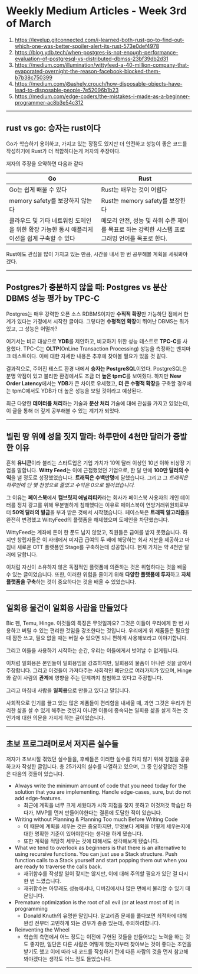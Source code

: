 # Weekly Medium Articles - Week 3rd of March

1. <https://levelup.gitconnected.com/i-learned-both-rust-go-to-find-out-which-one-was-better-spoiler-alert-its-rust-573e0def4978>
2. <https://blog.ydb.tech/when-postgres-is-not-enough-performance-evaluation-of-postgresql-vs-distributed-dbmss-23bf39db2d31>
3. <https://medium.com/illumination/wittyfeed-a-40-million-company-that-evaporated-overnight-the-reason-facebook-blocked-them-b7b38c750399>
4. <https://medium.com/@ashely.crouch/how-disposable-objects-have-lead-to-disposable-people-7e52096b1b23>
5. <https://medium.com/edge-coders/the-mistakes-i-made-as-a-beginner-programmer-ac8b3e54c312>

---

## rust vs go: 승자는 rust이다

Go가 학습하기 용이하고, 가지고 있는 장점도 있지만 더 안전하고 성능이 좋은 코드를 작성하기에 Rust가 더 적합하다는게 저자의 주장이다.

저자의 주장을 요약하면 다음과 같다

Go | Rust
--- | ---
Go는 쉽게 배울 수 있다 | Rust는 배우는 것이 어렵다
memory safety를 보장하지 않는다 | Rust는 memory safety를 보장한다
클라우드 및 기타 네트워킹 도메인을 위한 확장 가능한 동시 애플리케이션을 쉽게 구축할 수 있다 | 메모리 안전, 성능 및 하위 수준 제어를 목표로 하는 강력한 시스템 프로그래밍 언어를 목표로 한다.

Rust에도 관심을 많이 가지고 있는 만큼, 시간을 내서 한 번 공부해볼 계획을 세워봐야겠다.

---

## Postgres가 충분하지 않을 때: Postgres vs 분산 DBMS 성능 평가 by TPC-C

Postgres는 매우 강력한 오픈 소스 RDBMS이지만 **수직적 확장**만 가능하단 점에서 한계가 있다는 가정에서 시작한 글이다. 그렇다면 **수평적인 확장**이 뛰어난 DBMS는 뭐가 있고, 그 성능은 어떨까?

여기서는 비교 대상으로 **YDB**를 제안하고, 비교하기 위한 성능 테스트로 **TPC-C**를 사용했다. TPC-C는 **OLTP**(OnLine Transaction Processing) 성능을 측정하는 벤치마크 테스트이다. 이에 대한 자세한 내용은 추후에 찾아볼 필요가 있을 것 같다.

결과적으로, 주어진 테스트 환경 내에서 **승자는 PostgreSQL**이었다. PostgreSQL은 분명 약점이 있고 불리한 환경에서도 조금 더 **높은 tpmC**를 보여줬다. 하지만 **New Order Latency**에서는 **YDB**가 큰 차이로 우세했고, **더 큰 수평적 확장**을 구축할 경우에는 tpmC에서도 YDB가 더 높은 성능을 보일 것이라고 예상된다.

최근 다양한 **데이터를 처리**하는 기술과 **분산 처리** 기술에 대해 관심을 가지고 있었는데, 이 글을 통해 더 깊게 공부해볼 수 있는 계기가 되었다.

---

## 빌린 땅 위에 성을 짓지 말라: 하루만에 4천만 달러가 증발한 이유

흔히 **유니콘**이라 불리는 스타트업은 기업 가치가 10억 달러 이상인 10년 이하 비상장 기업을 말합니다. **Witty Feed**는 이에 근접했었던 기업으로, 한 달 만에 **100만 달러의 수익**을 낼 정도로 성장했었습니다. **트래픽은 수백만명**에 달했습니다. 그리고 그 *트래픽은 하루만에 단 몇 천명으로 줄었고 수익은 0으로 떨어졌습니다.*

그 이유는 **페이스북**에서 **캠브릿지 애널리티카**라는 회사가 페이스북 사용자의 개인 데이터를 정치 광고를 위해 무분별하게 침해했다는 이유로 페이스북이 연방거래위원회로부터 **50억 달러의 벌금**을 부과 받은 것에서 시작했습니다. 페이스북은 **트래픽 알고리즘**을 완전히 변경했고 WittyFeed의 플랫폼을 해제했으며 도메인을 차단했습니다.

WittyFeed는 계좌에 돈이 한 푼도 남지 않았고, 직원들은 급여를 받지 못했습니다. 하지만 창립자들은 이 사태에서 미지급 급여의 두 배에 해당하는 회사 지분을 제공하고 마침내 새로운 OTT 플랫폼인 Stage를 구축하는데 성공합니다. 현재 가치는 약 4천만 달러에 달합니다.

이처럼 자신이 소유하지 않은 독점적인 플랫폼에 의존하는 것은 위험하다는 것을 배울 수 있는 글이었습니다. 또한, 이러한 위험을 줄이기 위해 **다양한 플랫폼에 투자**하고 **자체 플랫폼을 구축**하는 것이 중요하다는 것을 배울 수 있었습니다.

---

## 일회용 물건이 일회용 사람을 만들었다

Bic 펜, Temu, Hinge. 이것들의 특징은 무엇일까요? 그것은 이들이 우리에게 한 번 사용하고 버릴 수 있는 편리한 것임을 강조한다는 것입니다. 우리에게 위 제품들은 필요할 때 잠깐 쓰고, 필요 없을 때는 버릴 수 있으면 되니 편하게 사용해보라고 이야기합니다.

그리고 이들을 사용하기 시작하는 순간, 우리는 이들에게서 벗어날 수 없게됩니다.

이처럼 일회용은 본인들이 일회용임을 강조하지만, 일회용의 물품이 아니란 것을 글에서 주장합니다. 그리고 이것들이 가져다주는 사회적인 폐단으로 여러가지가 있으며, Hinge와 같이 사람의 **관계**에 영향을 주는 단계까지 침범하고 있다고 주장합니다.

그리고 마침내 사람을 **일회용**으로 만들고 있다고 말입니다.

사회적으로 인기를 끌고 있는 많은 제품들이 편리함을 내세울 때, 과연 그것은 우리가 편리한 삶을 살 수 있게 해주는 것인지 아니면 이들에 종속되는 일회용 삶을 살게 하는 것인가에 대한 의문을 가지게 하는 글이었습니다.

---

## 초보 프로그래머로서 저지른 실수들

저자가 초보시절 겪었던 실수들을, 후배들은 이러한 실수를 하지 않기 위해 경험을 공유하고자 작성한 글입니다. 총 25가지의 실수를 나열하고 있으며, 그 중 인상깊었던 것들은 다음의 것들이 있습니다.

* Always write the minimum amount of code that you need today for the solution that you are implementing. Handle edge-cases, sure, but do not add edge-features.
  * 최근에 계획을 너무 크게 세웠다가 시작 지점을 찾지 못하고 이것저것 학습만 하다가, MVP를 먼저 만들어야한다는 결론에 도달한 적이 있습니다.
* Writing without Planning & Planning Too much Before Writing Code
  * 이 때문에 계획을 세우는 것은 중요하지만, 무엇보다 계획을 어떻게 세우는지에 대한 명확한 기준이 있어야한다는 생각을 하게 됐습니다.
  * 또한 계획을 적당히 세우는 것에 대해서도 생각해보게 됐습니다.
* What we tend to overlook as beginners is that there is an alternative to using recursive functions. You can just use a Stack structure. Push function calls to a Stack yourself and start popping them out when you are ready to traverse the calls back.
  * 재귀함수를 작성할 일이 잦지는 않지만, 이에 대해 주의할 필요가 있단 걸 다시 한 번 느꼈습니다.
  * 재귀함수는 아무래도 성능에서나, 디버깅에서나 많은 면에서 불리할 수 있기 때문입니다.
* Premature optimization is the root of all evil (or at least most of it) in programming
  * Donald Knuth의 유명한 말입니다. 알고리즘 문제를 풀다보면 최적화에 대해 완성 전부터 고민하게 되는 경우가 종종 있는데, 주의하려합니다.
* Reinventing the Wheel
  * 학습의 측면에서 어느 정도는 이전에 구현된 것들을 만들어보는 노력을 하는 것도 좋지만, 일단은 다른 사람은 어떻게 했는지부터 찾아보는 것이 좋다는 조언을 받기도 했고 이에 따라 내 코드를 작성하기 전에 다른 사람의 것을 먼저 참고해봐야겠다는 생각도 어느 정도 들었습니다.

---
